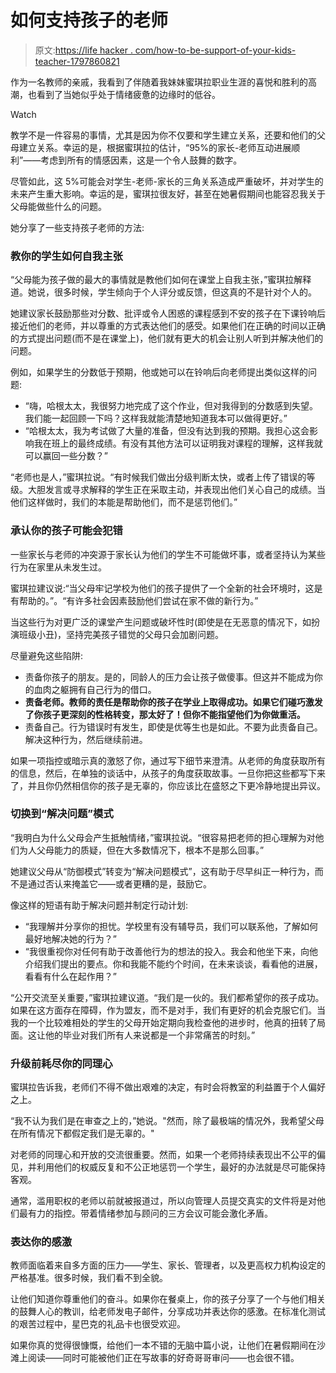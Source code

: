 # 如何支持孩子的老师

> 原文:[https://life hacker . com/how-to-be-support-of-your-kids-teacher-1797860821](https://lifehacker.com/how-to-be-supportive-of-your-kids-teacher-1797860821)

作为一名教师的亲戚，我看到了伴随着我妹妹蜜琪拉职业生涯的喜悦和胜利的高潮，也看到了当她似乎处于情绪疲惫的边缘时的低谷。

Watch

教学不是一件容易的事情，尤其是因为你不仅要和学生建立关系，还要和他们的父母建立关系。幸运的是，根据蜜琪拉的估计，“95%的家长-老师互动进展顺利”——考虑到所有的情感因素，这是一个令人鼓舞的数字。

尽管如此，这 5%可能会对学生-老师-家长的三角关系造成严重破坏，并对学生的未来产生重大影响。幸运的是，蜜琪拉很友好，甚至在她暑假期间也能容忍我关于父母能做些什么的问题。

她分享了一些支持孩子老师的方法:

### 教你的学生如何自我主张

“父母能为孩子做的最大的事情就是教他们如何在课堂上自我主张，”蜜琪拉解释道。她说，很多时候，学生倾向于个人评分或反馈，但这真的不是针对个人的。

她建议家长鼓励那些对分数、批评或令人困惑的课程感到不安的孩子在下课铃响后接近他们的老师，并以尊重的方式表达他们的感受。如果他们在正确的时间以正确的方式提出问题(而不是在课堂上)，他们就有更大的机会让别人听到并解决他们的问题。

例如，如果学生的分数低于预期，他或她可以在铃响后向老师提出类似这样的问题:

*   “嗨，哈根太太，我很努力地完成了这个作业，但对我得到的分数感到失望。我们能一起回顾一下吗？这样我就能清楚地知道我本可以做得更好。”
*   “哈根太太，我为考试做了大量的准备，但没有达到我的预期。我担心这会影响我在班上的最终成绩。有没有其他方法可以证明我对课程的理解，这样我就可以赢回一些分数？”

“老师也是人，”蜜琪拉说。“有时候我们做出分级判断太快，或者上传了错误的等级。大胆发言或寻求解释的学生正在采取主动，并表现出他们关心自己的成绩。当他们这样做时，我们的本能是帮助他们，而不是惩罚他们。”

### 承认你的孩子可能会犯错

一些家长与老师的冲突源于家长认为他们的学生不可能做坏事，或者坚持认为某些行为在家里从未发生过。

蜜琪拉建议说:“当父母牢记学校为他们的孩子提供了一个全新的社会环境时，这是有帮助的。”。“有许多社会因素鼓励他们尝试在家不做的新行为。”

当这些行为对更广泛的课堂产生问题或破坏性时(即使是在无恶意的情况下，如扮演班级小丑)，坚持完美孩子错觉的父母只会加剧问题。

尽量避免这些陷阱:

*   责备你孩子的朋友。是的，同龄人的压力会让孩子做傻事。但这并不能成为你的血肉之躯拥有自己行为的借口。
*   **责备老师。教师的责任是帮助你的孩子在学业上取得成功。如果它们碰巧激发了你孩子更深刻的性格转变，那太好了！但你不能指望他们为你做重活。**
*   责备自己。行为错误时有发生，即使是优等生也是如此。不要为此责备自己。解决这种行为，然后继续前进。

如果一项指控或暗示真的激怒了你，通过写下细节来澄清。从老师的角度获取所有的信息，然后，在单独的谈话中，从孩子的角度获取故事。一旦你把这些都写下来了，并且你仍然相信你的孩子是无辜的，你应该比在盛怒之下更冷静地提出异议。

### 切换到“解决问题”模式

“我明白为什么父母会产生抵触情绪，”蜜琪拉说。“很容易把老师的担心理解为对他们为人父母能力的质疑，但在大多数情况下，根本不是那么回事。”

她建议父母从“防御模式”转变为“解决问题模式”，这有助于尽早纠正一种行为，而不是通过否认来掩盖它——或者更糟的是，鼓励它。

像这样的短语有助于解决问题并制定行动计划:

*   “我理解并分享你的担忧。学校里有没有辅导员，我们可以联系他，了解如何最好地解决她的行为？”
*   “我很重视你对任何有助于改善他行为的想法的投入。我会和他坐下来，向他介绍我们提出的要点。你和我能不能约个时间，在未来谈谈，看看他的进展，看看有什么在起作用？”

“公开交流至关重要，”蜜琪拉建议道。“我们是一伙的。我们都希望你的孩子成功。如果在这方面存在障碍，作为盟友，而不是对手，我们有更好的机会克服它们。当我的一个比较难相处的学生的父母开始定期向我检查他的进步时，他真的扭转了局面。这让他的毕业对我们所有人来说都是一个非常痛苦的时刻。”

### 升级前耗尽你的同理心

蜜琪拉告诉我，老师们不得不做出艰难的决定，有时会将教室的利益置于个人偏好之上。

“我不认为我们是在审查之上的，”她说。"然而，除了最极端的情况外，我希望父母在所有情况下都假定我们是无辜的。"

对老师的同理心和开放的交流很重要。然而，如果一个老师持续表现出不公平的偏见，并利用他们的权威反复和不公正地惩罚一个学生，最好的办法就是尽可能保持客观。

通常，滥用职权的老师以前就被报道过，所以向管理人员提交真实的文件将是对他们最有力的指控。带着情绪参加与顾问的三方会议可能会激化矛盾。

### 表达你的感激

教师面临着来自多方面的压力——学生、家长、管理者，以及更高权力机构设定的严格基准。很多时候，我们看不到全貌。

让他们知道你尊重他们的奋斗。如果你在餐桌上，你的孩子分享了一个与他们相关的鼓舞人心的教训，给老师发电子邮件，分享成功并表达你的感激。在标准化测试的艰苦过程中，星巴克的礼品卡也很受欢迎。

如果你真的觉得很慷慨，给他们一本不错的无脑中篇小说，让他们在暑假期间在沙滩上阅读——同时可能被他们正在写故事的好奇哥哥审问——也会很不错。